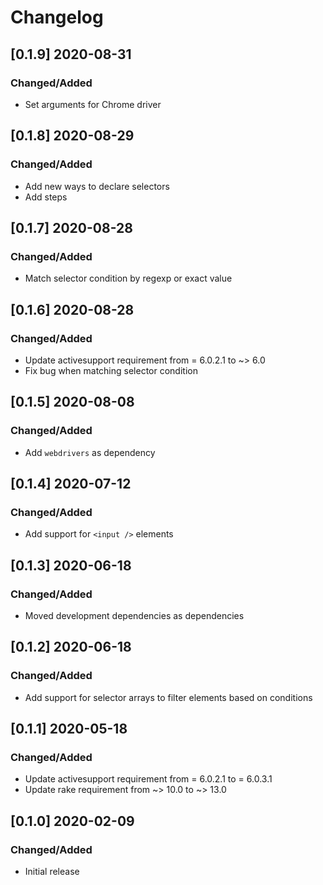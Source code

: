 # Changelog

## [0.1.9] 2020-08-31

### Changed/Added
- Set arguments for Chrome driver

## [0.1.8] 2020-08-29

### Changed/Added
- Add new ways to declare selectors
- Add steps

## [0.1.7] 2020-08-28

### Changed/Added
- Match selector condition by regexp or exact value

## [0.1.6] 2020-08-28

### Changed/Added
- Update activesupport requirement from = 6.0.2.1 to ~> 6.0
- Fix bug when matching selector condition

## [0.1.5] 2020-08-08

### Changed/Added
- Add `webdrivers` as dependency

## [0.1.4] 2020-07-12

### Changed/Added
- Add support for `<input />` elements

## [0.1.3] 2020-06-18

### Changed/Added
- Moved development dependencies as dependencies

## [0.1.2] 2020-06-18

### Changed/Added
- Add support for selector arrays to filter elements based on conditions

## [0.1.1] 2020-05-18

### Changed/Added
- Update activesupport requirement from = 6.0.2.1 to = 6.0.3.1
- Update rake requirement from ~> 10.0 to ~> 13.0

## [0.1.0] 2020-02-09

### Changed/Added
- Initial release